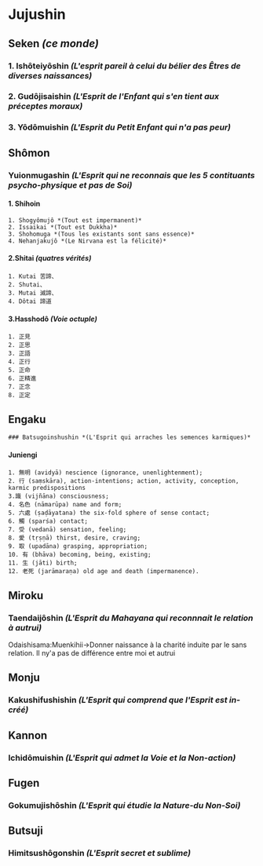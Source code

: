 # Jujushin
  ## Seken *(ce monde)*
  ### 1. Ishôteiyôshin *(L'esprit pareil à celui du bélier des Êtres de diverses naissances)*
  ### 2. Gudôjisaishin *(L'Esprit de l'Enfant qui s'en tient aux préceptes moraux)*
  ### 3. Yôdômuishin *(L'Esprit du Petit Enfant qui n'a pas peur)* 
  ## Shômon
  ### Yuionmugashin *(L'Esprit qui ne reconnais que les 5 contituants psycho-physique et pas de Soi)*
  #### 1. Shihoin
    1. Shogyômujô *(Tout est impermanent)*
    2. Issaikai *(Tout est Dukkha)*
    3. Shohomuga *(Tous les existants sont sans essence)*
    4. Nehanjakujô *(Le Nirvana est la félicité)*
   
  #### 2.Shitai *(quatres vérités)*
    1. Kutai 苦諦、
    2. Shutai、
    3. Mutai 滅諦、
    4. Dôtai 諦道
    
  #### 3.Hasshodô *(Voie octuple)*
    1. 正見
    2. 正思
    3. 正語
    4. 正行
    5. 正命
    6. 正精進
    7. 正念
    8. 正定
   
  ## Engaku
    ### Batsugoinshushin *(L'Esprit qui arraches les semences karmiques)*
   #### Juniengi
    1. 無明 (avidyā) nescience (ignorance, unenlightenment);
    2. 行 (saṃskāra), action-intentions; action, activity, conception, karmic predispositions
    3.識 (vijñāna) consciousness;
    4. 名色 (nāmarūpa) name and form;
    5. 六處 (ṣaḍāyatana) the six-fold sphere of sense contact;
    6. 觸 (sparśa) contact;
    7. 受 (vedanā) sensation, feeling;
    8. 愛 (tṛṣṇā) thirst, desire, craving;
    9. 取 (upadāna) grasping, appropriation;
    10. 有 (bhāva) becoming, being, existing;
    11. 生 (jāti) birth;
    12. 老死 (jarāmaraṇa) old age and death (impermanence).
  ## Miroku
  ### Taendaijôshin *(L'Esprit du Mahayana qui reconnnait le relation à autrui)*
  Odaishisama:Muenkihii->Donner naissance à la charité induite par le sans relation. Il ny'a pas de différence entre moi et autrui
  ## Monju
  ### Kakushifushishin *(L'Esprit qui comprend que l'Esprit est in-créé)* 
  ## Kannon
  ### Ichidômuishin *(L'Esprit qui admet la Voie et la Non-action)*
  ## Fugen
  ### Gokumujishôshin *(L'Esprit qui étudie la Nature-du Non-Soi)*
  ## Butsuji
  ### Himitsushôgonshin *(L'Esprit secret et sublime)*
